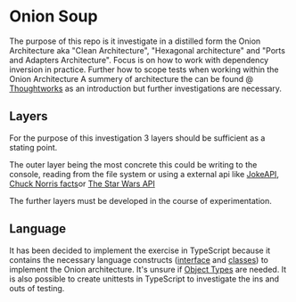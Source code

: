 # Onion Soup
The purpose of this repo is it investigate in a distilled form the Onion Architecture aka "Clean Architecture", "Hexagonal architecture" and "Ports and Adapters Architecture". Focus is on how to work with dependency inversion in practice. Further how to scope tests when working within the Onion Architecture
A summery of architecture the can be found @ [Thoughtworks](https://www.thoughtworks.com/insights/blog/architecture/demystify-software-architecture-patterns) as an introduction but further investigations are necessary.



## Layers
For the purpose of this investigation 3 layers should be sufficient as a stating point. 

The outer layer being the most concrete this could be writing to the console, reading from the file system or using a external api like [JokeAPI](https://sv443.net/jokeapi/v2/), [Chuck Norris facts](https://api.chucknorris.io/)or [The Star Wars API](https://swapi.dev/)

The further layers must be developed in the course of experimentation.

## Language 
It has been decided to implement the exercise in TypeScript because it contains the necessary language constructs ([interface](https://www.typescriptlang.org/docs/handbook/interfaces.html) and [classes](https://www.typescriptlang.org/docs/handbook/classes.html)) to implement the Onion architecture. It's unsure if [Object Types](https://www.typescriptlang.org/docs/handbook/2/objects.html#handbook-content) are needed.
It is also possible to create unittests in TypeScript to investigate the ins and outs of testing.